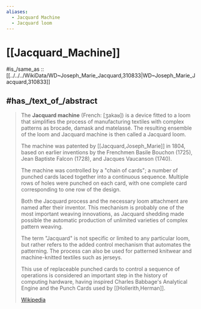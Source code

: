 ```yaml
---
aliases:
  - Jacquard Machine
  - Jacquard loom
---
```


# [[Jacquard_Machine]] 

#is_/same_as :: [[../../../WikiData/WD~Joseph_Marie_Jacquard,310833|WD~Joseph_Marie_Jacquard,310833]] 

## #has_/text_of_/abstract 

> The **Jacquard machine** (French: [ʒakaʁ]) is a device fitted to a loom 
> that simplifies the process of manufacturing textiles 
> with complex patterns as brocade, damask and matelassé. 
> The resulting ensemble of the loom and Jacquard machine is then called a Jacquard loom. 
> 
> The machine was patented by [[Jacquard,Joseph_Marie]] in 1804, 
> based on earlier inventions by the Frenchmen Basile Bouchon (1725), Jean Baptiste Falcon (1728), 
> and Jacques Vaucanson (1740). 
> 
> The machine was controlled by a "chain of cards"; 
> a number of punched cards laced together into a continuous sequence. 
> Multiple rows of holes were punched on each card, 
> with one complete card corresponding to one row of the design. 
>
> Both the Jacquard process and the necessary loom attachment are named after their inventor. 
> This mechanism is probably one of the most important weaving innovations, 
> as Jacquard shedding made possible the automatic production of 
> unlimited varieties of complex pattern weaving. 
> 
> The term "Jacquard" is not specific or limited to any particular loom, 
> but rather refers to the added control mechanism that automates the patterning. 
> The process can also be used for patterned knitwear and machine-knitted textiles such as jerseys.
>
> This use of replaceable punched cards to control a sequence of operations 
> is considered an important step in the history of computing hardware, 
> having inspired Charles Babbage's Analytical Engine and the Punch Cards used by [[Hollerith,Herman]].
>
> [Wikipedia](https://en.wikipedia.org/wiki/Jacquard%20machine) 


